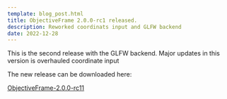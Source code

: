 ```yaml
---
template: blog_post.html
title: ObjectiveFrame 2.0.0-rc1 released.
description: Reworked coordinats input and GLFW backend
date: 2022-12-28
---
```


This is the second release with the GLFW backend. Major updates in this version is overhauled coordinate input

The new release can be downloaded here:

[ObjectiveFrame-2.0.0-rc11](https://github.com/jonaslindemann/objectiveframe/releases/download/2.0.0-rc1/objectiveframe_setup.exe)

<!--<p hidden>#more</p>-->
